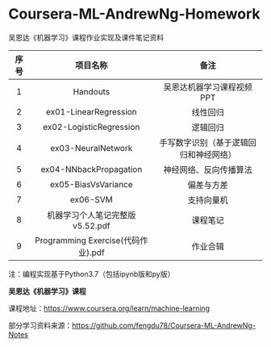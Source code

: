 # Coursera-ML-AndrewNg-Homework
吴恩达《机器学习》课程作业实现及课件笔记资料

| 序号 |              项目名称              |                  备注                  |
| :--: | :--------------------------------: | :------------------------------------: |
|  1   |              Handouts              |       吴恩达机器学习课程视频PPT        |
|  2   |       ex01-LinearRegression        |                线性回归                |
|  3   |      ex02-LogisticRegression       |                逻辑回归                |
|  4   |         ex03-NeuralNetwork         | 手写数字识别（基于逻辑回归和神经网络） |
|  5   |       ex04-NNbackPropagation       |         神经网络、反向传播算法         |
|  6   |        ex05-BiasVsVariance         |               偏差与方差               |
|  7   |              ex06-SVM              |               支持向量机               |
|  8   |  机器学习个人笔记完整版v5.52.pdf   |                课程笔记                |
|  9   | Programming Exercise(代码作业).pdf |                作业合辑                |

注：编程实现基于Python3.7（包括ipynb版和py版）

**吴恩达《机器学习》课程**

课程地址：https://www.coursera.org/learn/machine-learning

部分学习资料来源：https://github.com/fengdu78/Coursera-ML-AndrewNg-Notes
